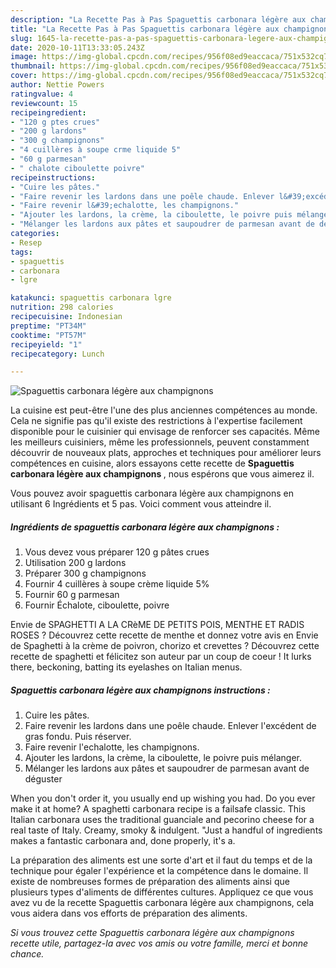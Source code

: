 ```yaml
---
description: "La Recette Pas à Pas Spaguettis carbonara légère aux champignons"
title: "La Recette Pas à Pas Spaguettis carbonara légère aux champignons"
slug: 1645-la-recette-pas-a-pas-spaguettis-carbonara-legere-aux-champignons
date: 2020-10-11T13:33:05.243Z
image: https://img-global.cpcdn.com/recipes/956f08ed9eaccaca/751x532cq70/spaguettis-carbonara-legere-aux-champignons-photo-principale-de-la-recette.jpg
thumbnail: https://img-global.cpcdn.com/recipes/956f08ed9eaccaca/751x532cq70/spaguettis-carbonara-legere-aux-champignons-photo-principale-de-la-recette.jpg
cover: https://img-global.cpcdn.com/recipes/956f08ed9eaccaca/751x532cq70/spaguettis-carbonara-legere-aux-champignons-photo-principale-de-la-recette.jpg
author: Nettie Powers
ratingvalue: 4
reviewcount: 15
recipeingredient:
- "120 g ptes crues"
- "200 g lardons"
- "300 g champignons"
- "4 cuillères à soupe crme liquide 5"
- "60 g parmesan"
- " chalote ciboulette poivre"
recipeinstructions:
- "Cuire les pâtes."
- "Faire revenir les lardons dans une poêle chaude. Enlever l&#39;excédent de gras fondu. Puis réserver."
- "Faire revenir l&#39;echalotte, les champignons."
- "Ajouter les lardons, la crème, la ciboulette, le poivre puis mélanger."
- "Mélanger les lardons aux pâtes et saupoudrer de parmesan avant de déguster"
categories:
- Resep
tags:
- spaguettis
- carbonara
- lgre

katakunci: spaguettis carbonara lgre 
nutrition: 298 calories
recipecuisine: Indonesian
preptime: "PT34M"
cooktime: "PT57M"
recipeyield: "1"
recipecategory: Lunch

---
```



![Spaguettis carbonara légère aux champignons](https://img-global.cpcdn.com/recipes/956f08ed9eaccaca/751x532cq70/spaguettis-carbonara-legere-aux-champignons-photo-principale-de-la-recette.jpg)

La cuisine est peut-être l'une des plus anciennes compétences au monde. Cela ne signifie pas qu'il existe des restrictions à l'expertise facilement disponible pour le cuisinier qui envisage de renforcer ses capacités. Même les meilleurs cuisiniers, même les professionnels, peuvent constamment découvrir de nouveaux plats, approches et techniques pour améliorer leurs compétences en cuisine, alors essayons cette recette de <strong> Spaguettis carbonara légère aux champignons </strong>, nous espérons que vous aimerez il.

<!--inarticleads1-->

Vous pouvez avoir spaguettis carbonara légère aux champignons en utilisant 6 Ingrédients et 5 pas. Voici comment vous atteindre il.

##### Ingrédients de spaguettis carbonara légère aux champignons :

1. Vous devez vous préparer 120 g pâtes crues
1. Utilisation 200 g lardons
1. Préparer 300 g champignons
1. Fournir 4 cuillères à soupe crème liquide 5%
1. Fournir 60 g parmesan
1. Fournir  Échalote, ciboulette, poivre


Envie de SPAGHETTI A LA CRèME DE PETITS POIS, MENTHE ET RADIS ROSES ? Découvrez cette recette de menthe et donnez votre avis en Envie de Spaghetti à la crème de poivron, chorizo et crevettes ? Découvrez cette recette de spaghetti et félicitez son auteur par un coup de coeur ! It lurks there, beckoning, batting its eyelashes on Italian menus. 

<!--inarticleads2-->

##### Spaguettis carbonara légère aux champignons instructions :

1. Cuire les pâtes.
1. Faire revenir les lardons dans une poêle chaude. Enlever l&#39;excédent de gras fondu. Puis réserver.
1. Faire revenir l&#39;echalotte, les champignons.
1. Ajouter les lardons, la crème, la ciboulette, le poivre puis mélanger.
1. Mélanger les lardons aux pâtes et saupoudrer de parmesan avant de déguster


When you don&#39;t order it, you usually end up wishing you had. Do you ever make it at home? A spaghetti carbonara recipe is a failsafe classic. This Italian carbonara uses the traditional guanciale and pecorino cheese for a real taste of Italy. Creamy, smoky &amp; indulgent. &#34;Just a handful of ingredients makes a fantastic carbonara and, done properly, it&#39;s a. 

<!--inarticleads1-->

<p>
La préparation des aliments est une sorte d'art et il faut du temps et de la technique pour égaler l'expérience et la compétence dans le domaine. Il existe de nombreuses formes de préparation des aliments ainsi que plusieurs types d'aliments de différentes cultures. Appliquez ce que vous avez vu de la recette Spaguettis carbonara légère aux champignons, cela vous aidera dans vos efforts de préparation des aliments.
</p>

<p>
<i>Si vous trouvez cette Spaguettis carbonara légère aux champignons recette utile, partagez-la avec vos amis ou votre famille, merci et bonne chance.</i>
</p>
